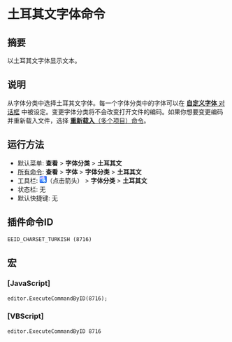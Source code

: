 # 土耳其文字体命令

## 摘要

以土耳其文字体显示文本。

## 说明

从字体分类中选择土耳其文字体。每一个字体分类中的字体可以在 [**自定义字体** 对话框](../../dlg/properties/font/index) 中被设定。变更字体分类将不会改变打开文件的编码。如果你想要变更编码并重新载入文件，选择 [**重新载入**（多个项目）命令](../file/file_reload_defined)。

## 运行方法

- 默认菜单: **查看** \> **字体分类** \> **土耳其文**
- [所有命令](../tools/all_commands): **查看** \> **字体** >
**字体分类** \> **土耳其文**
- 工具栏: ![](../../images/fontpopup.png)（点击箭头） \> **字体分类** \> **土耳其文**
- 状态栏: 无
- 默认快捷键: 无

## 插件命令ID

```
EEID_CHARSET_TURKISH (8716)
```

## 宏

### \[JavaScript\]

```
editor.ExecuteCommandByID(8716);
```

### \[VBScript\]

```
editor.ExecuteCommandByID 8716
```
